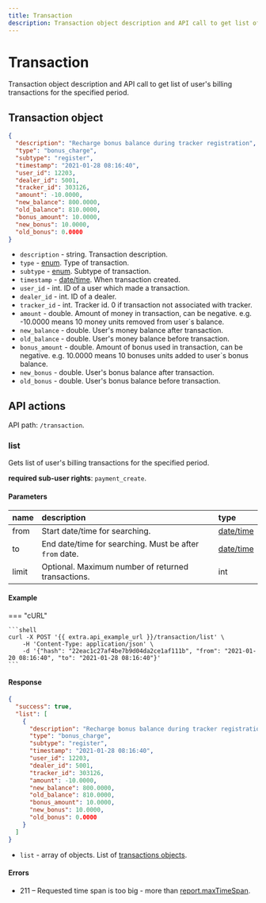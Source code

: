 ```yaml
---
title: Transaction
description: Transaction object description and API call to get list of user's billing transactions for the specified period.
---
```


# Transaction

Transaction object description and API call to get list of user's billing transactions for the specified period.


## Transaction object

```json
{
  "description": "Recharge bonus balance during tracker registration",
  "type": "bonus_charge",
  "subtype": "register",
  "timestamp": "2021-01-28 08:16:40",
  "user_id": 12203,
  "dealer_id": 5001,
  "tracker_id": 303126,
  "amount": -10.0000,
  "new_balance": 800.0000,
  "old_balance": 810.0000,
  "bonus_amount": 10.0000,
  "new_bonus": 10.0000,
  "old_bonus": 0.0000
}
```

* `description` - string. Transaction description.
* `type` - [enum](../../getting-started/introduction.md#data-types). Type of transaction.
* `subtype` - [enum](../../getting-started/introduction.md#data-types). Subtype of transaction.
* `timestamp` - [date/time](../../getting-started/introduction.md#data-types). When transaction created.
* `user_id` - int. ID of a user which made a transaction.
* `dealer_id` - int. ID of a dealer.
* `tracker_id` - int. Tracker id. 0 if transaction not associated with tracker.
* `amount` - double. Amount of money in transaction, can be negative. e.g. -10.0000 means 10 money units removed from user`s balance.
* `new_balance` - double. User's money balance after transaction.
* `old_balance` - double. User's money balance before transaction.
* `bonus_amount` - double. Amount of bonus used in transaction, can be negative. e.g. 10.0000 means 10 bonuses units added to user`s bonus balance.
* `new_bonus` - double. User's bonus balance after transaction.
* `old_bonus` - double. User's bonus balance before transaction.


## API actions

API path: `/transaction`.

### list

Gets list of user's billing transactions for the specified period.

**required sub-user rights**: `payment_create`.

#### Parameters

| name  | description                                             | type                                             |
|:------|:--------------------------------------------------------|:-------------------------------------------------|
| from  | Start date/time for searching.                          | [date/time](../../getting-started/introduction.md#data-types) |
| to    | End date/time for searching. Must be after `from` date. | [date/time](../../getting-started/introduction.md#data-types) |
| limit | Optional. Maximum number of returned transactions.      | int                                              |

#### Example

=== "cURL"

    ```shell
    curl -X POST '{{ extra.api_example_url }}/transaction/list' \
        -H 'Content-Type: application/json' \
        -d '{"hash": "22eac1c27af4be7b9d04da2ce1af111b", "from": "2021-01-20 08:16:40", "to": "2021-01-28 08:16:40"}'
    ```

#### Response

```json
{
  "success": true,
  "list": [
    {
      "description": "Recharge bonus balance during tracker registration",
      "type": "bonus_charge",
      "subtype": "register",
      "timestamp": "2021-01-28 08:16:40",
      "user_id": 12203,
      "dealer_id": 5001,
      "tracker_id": 303126,
      "amount": -10.0000,
      "new_balance": 800.0000,
      "old_balance": 810.0000,
      "bonus_amount": 10.0000,
      "new_bonus": 10.0000,
      "old_bonus": 0.0000
    }
  ]
}
```

* `list` - array of objects. List of [transactions objects](#transaction-object).

#### Errors

* 211 – Requested time span is too big - more than [report.maxTimeSpan](../commons/dealer.md).
